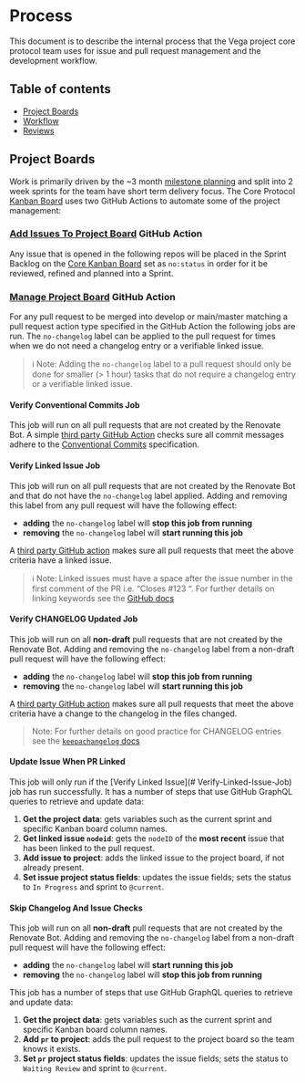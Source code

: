 # Process

This document is to describe the internal process that the Vega project core protocol team uses for issue and pull request management and the development workflow.

## Table of contents
 * [Project Boards](#project-boards)
 * [Workflow](#workflow)
 * [Reviews](#reviews)

## Project Boards

Work is primarily driven by the ~3 month [milestone planning](https://github.com/vegaprotocol/specs-internal/tree/master/milestones) and split into 2 week sprints for the team have short term delivery focus. The Core Protocol [Kanban Board](https://github.com/vegaprotocol/vega/projects?type=beta) uses two GitHub Actions to automate some of the project management:

### [Add Issues To Project Board](https://github.com/vegaprotocol/vega/tree/develop/.github/workflows/add_issue_to_project.yml) GitHub Action

Any issue that is opened in the following repos will be placed in the Sprint Backlog on the [Core Kanban Board](https://github.com/orgs/vegaprotocol/projects/106/views/27) set as `no:status` in order for it be reviewed, refined and planned into a Sprint.

### [Manage Project Board](https://github.com/vegaprotocol/vega/tree/develop/.github/workflows/project_manage.yml) GitHub Action

For any pull request to be merged into develop or main/master matching a pull request action type specified in the GitHub Action the following jobs are run. The `no-changelog` label can be applied to the pull request for times when we do not need a changelog entry or a verifiable linked issue.

> ℹ️ Note: Adding the `no-changelog` label to a pull request should only be done for smaller (> 1 hour) tasks that do not require a changelog entry or a verifiable linked issue.

#### Verify Conventional Commits Job

This job will run on all pull requests that are not created by the Renovate Bot. A simple [third party GitHub Action](https://github.com/webiny/action-conventional-commits) checks sure all commit messages adhere to the [Conventional Commits](https://www.conventionalcommits.org/en/v1.0.0-beta.2/) specification.

#### Verify Linked Issue Job

This job will run on all pull requests that are not created by the Renovate Bot and that do not have the `no-changelog` label applied. Adding and removing this label from any pull request will have the following effect:

* **adding** the `no-changelog` label will **stop this job from running**
* **removing** the `no-changelog` label will **start running this job**

A [third party GitHub action](https://github.com/hattan/verify-linked-issue-action) makes sure all pull requests that meet the above criteria have a linked issue.

> ℹ️ Note: Linked issues must have a space after the issue number in the first comment of the PR i.e. “Closes #123 “. For further details on linking keywords see the [GitHub docs](https://docs.github.com/en/issues/tracking-your-work-with-issues/linking-a-pull-request-to-an-issue#linking-a-pull-request-to-an-issue-using-a-keyword)

#### Verify CHANGELOG Updated Job

This job will run on all **non-draft** pull requests that are not created by the Renovate Bot. Adding and removing the `no-changelog` label from a non-draft pull request will have the following effect:

* **adding** the `no-changelog` label will **stop this job from running**
* **removing** the `no-changelog` label will **start running this job**

A [third party GitHub action](https://github.com/Zomzog/changelog-checker) makes sure all pull requests that meet the above criteria have a change to the changelog in the files changed.

> Note: For further details on good practice for CHANGELOG entries see the [`keepachangelog` docs](https://keepachangelog.com/en/1.0.0/)

#### Update Issue When PR Linked

This job will only run if the [Verify Linked Issue](# Verify-Linked-Issue-Job) job has run successfully. It has a number of steps that use GitHub GraphQL queries to retrieve and update data:

1. **Get the project data**: gets variables such as the current sprint and specific Kanban board column names.
1. **Get linked issue `nodeid`**: gets the `nodeID` of the **most recent** issue that has been linked to the pull request.
1. **Add issue to project**: adds the linked issue to the project board, if not already present.
1. **Set issue project status fields**: updates the issue fields; sets the status to `In Progress` and sprint to `@current`.

#### Skip Changelog And Issue Checks

This job will run on all **non-draft** pull requests that are not created by the Renovate Bot. Adding and removing the `no-changelog` label from a non-draft pull request will have the following effect:

* **adding** the `no-changelog` label will **start running this job**
* **removing** the `no-changelog` label will **stop this job from running**

This job has a number of steps that use GitHub GraphQL queries to retrieve and update data:

1. **Get the project data**: gets variables such as the current sprint and specific Kanban board column names.
1. **Add `pr` to project**: adds the pull request to the project board so the team knows it exists.
1. **Set `pr` project status fields**: updates the issue fields; sets the status to `Waiting Review` and sprint to `@current`.











